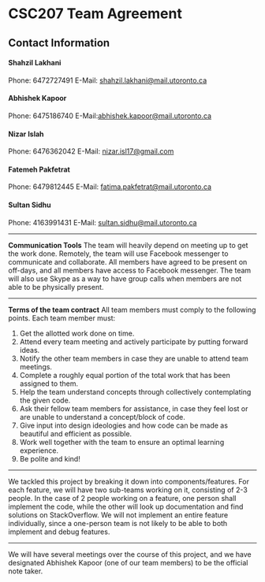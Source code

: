 # CSC207 Team Agreement

## Contact Information 

#### Shahzil Lakhani
Phone: 6472727491
E-Mail: shahzil.lakhani@mail.utoronto.ca
#### Abhishek Kapoor
Phone: 6475186740
E-Mail:abhishek.kapoor@mail.utoronto.ca
#### Nizar Islah
Phone: 6476362042
E-Mail: nizar.isl17@gmail.com
#### Fatemeh Pakfetrat
Phone: 6479812445
E-Mail: fatima.pakfetrat@mail.utoronto.ca
#### Sultan Sidhu
Phone: 4163991431
E-Mail: sultan.sidhu@mail.utoronto.ca

***

**Communication Tools**
The team will heavily depend on meeting up to get the work done. Remotely, the team will use Facebook messenger to communicate and collaborate. All members have agreed to be present on off-days, and all members have access to Facebook messenger. The team will also use Skype as a way to have group calls when members are not able to be physically present. 

***

**Terms of the team contract**
All team members must comply to the following points. Each team member must:
1. Get the allotted work done on time.
2. Attend every team meeting and actively participate by putting forward ideas.
3. Notify the other team members in case they are unable to attend team meetings.
4. Complete a roughly equal portion of the total work that has been assigned to them.
5. Help the team understand concepts through collectively contemplating the given code.
6. Ask their fellow team members for assistance, in case they feel lost or are unable to understand a concept/block of code.
7. Give input into design ideologies and how code can be made as beautiful and efficient as possible.
8. Work well together with the team to ensure an optimal learning experience.
9. Be polite and kind! 

***

We tackled this project by breaking it down into components/features. For each feature, we will have two sub-teams working on it, consisting of 2-3 people. In the case of 2 people working on a feature, one person shall implement the code, while the other will look up documentation and find solutions on StackOverflow. We will not implement an entire feature individually, since a one-person team is not likely to be able to both implement and debug features. 

*** 

We will have several meetings over the course of this project, and we have designated Abhishek Kapoor (one of our team members) to be the official note taker. 


